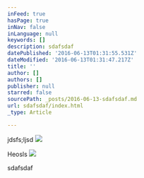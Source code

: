 ```yaml
---
inFeed: true
hasPage: true
inNav: false
inLanguage: null
keywords: []
description: sdafsdaf
datePublished: '2016-06-13T01:31:55.531Z'
dateModified: '2016-06-13T01:31:47.217Z'
title: ''
author: []
authors: []
publisher: null
starred: false
sourcePath: _posts/2016-06-13-sdafsdaf.md
url: sdafsdaf/index.html
_type: Article

---
```

jdsfs;ljsd
![](https://the-grid-user-content.s3-us-west-2.amazonaws.com/ee52c70b-33a6-4bb1-a001-4914c685746d.jpg)

Heosls ![](https://the-grid-user-content.s3-us-west-2.amazonaws.com/31783a47-6874-45c0-81c0-de3399fe7efe.jpg)

sdafsdaf